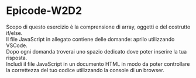 # Epicode-W2D2
 
Scopo di questo esercizio è la comprensione di array, oggetti e del costrutto if/else. <br>
Il file JavaScript in allegato contiene delle domande: aprilo utilizzando VSCode. <br>
Dopo ogni domanda troverai uno spazio dedicato dove poter inserire la tua risposta. <br>
Includi il file JavaScript in un documento HTML in modo da poter controllare la correttezza del tuo codice utilizzando la console di un browser.
